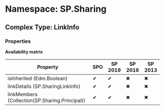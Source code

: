 # Namespace: SP.Sharing

## Complex Type: LinkInfo

### Properties

**Availability matrix**

Property | SPO | SP 2019 | SP 2016 | SP 2013
----------|-----|---------|---------|--------
isInherited (Edm.Boolean) | ✔ | ✔ | ✖ | ✖
linkDetails (SP.SharingLinkInfo) | ✔ | ✔ | ✖ | ✖
linkMembers (Collection(SP.Sharing.Principal)) | ✔ | ✔ | ✖ | ✖
